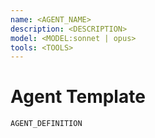 ```yaml
---
name: <AGENT_NAME>
description: <DESCRIPTION>
model: <MODEL:sonnet | opus>
tools: <TOOLS>
---
```


# Agent Template

`AGENT_DEFINITION`
